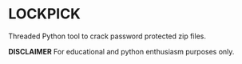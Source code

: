 # LOCKPICK

Threaded Python tool to crack password protected zip files.

**DISCLAIMER**
For educational and python enthusiasm purposes only.
